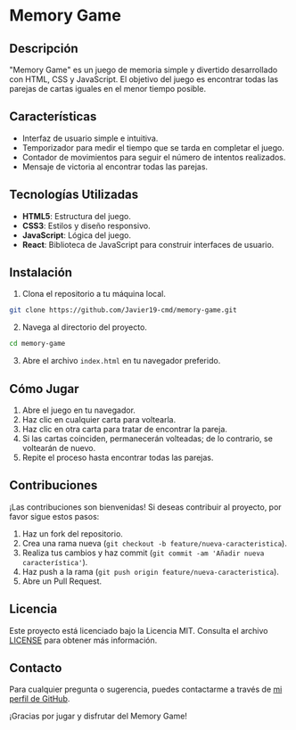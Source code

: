 
# Memory Game

## Descripción

"Memory Game" es un juego de memoria simple y divertido desarrollado con HTML, CSS y JavaScript. El objetivo del juego es encontrar todas las parejas de cartas iguales en el menor tiempo posible.

## Características

- Interfaz de usuario simple e intuitiva.
- Temporizador para medir el tiempo que se tarda en completar el juego.
- Contador de movimientos para seguir el número de intentos realizados.
- Mensaje de victoria al encontrar todas las parejas.

## Tecnologías Utilizadas

- **HTML5**: Estructura del juego.
- **CSS3**: Estilos y diseño responsivo.
- **JavaScript**: Lógica del juego.
- **React**: Biblioteca de JavaScript para construir interfaces de usuario.

## Instalación

1. Clona el repositorio a tu máquina local.

```bash
git clone https://github.com/Javier19-cmd/memory-game.git
```

2. Navega al directorio del proyecto.

```bash
cd memory-game
```

3. Abre el archivo `index.html` en tu navegador preferido.

## Cómo Jugar

1. Abre el juego en tu navegador.
2. Haz clic en cualquier carta para voltearla.
3. Haz clic en otra carta para tratar de encontrar la pareja.
4. Si las cartas coinciden, permanecerán volteadas; de lo contrario, se voltearán de nuevo.
5. Repite el proceso hasta encontrar todas las parejas.

## Contribuciones

¡Las contribuciones son bienvenidas! Si deseas contribuir al proyecto, por favor sigue estos pasos:

1. Haz un fork del repositorio.
2. Crea una rama nueva (`git checkout -b feature/nueva-caracteristica`).
3. Realiza tus cambios y haz commit (`git commit -am 'Añadir nueva característica'`).
4. Haz push a la rama (`git push origin feature/nueva-caracteristica`).
5. Abre un Pull Request.

## Licencia

Este proyecto está licenciado bajo la Licencia MIT. Consulta el archivo [LICENSE](LICENSE) para obtener más información.

## Contacto

Para cualquier pregunta o sugerencia, puedes contactarme a través de [mi perfil de GitHub](https://github.com/Javier19-cmd).

¡Gracias por jugar y disfrutar del Memory Game!
